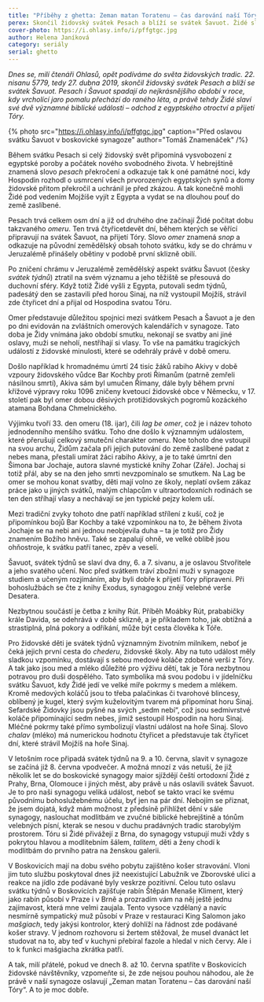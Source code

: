 ```yaml
---
title: "Příběhy z ghetta: Zeman matan Toratenu – čas darování naší Tóry"
perex: Skončil židovský svátek Pesach a blíží se svátek Šavuot. Židé slaví dvě významné biblické události – odchod z egyptského otroctví a přijetí Tóry.
cover-photo: https://i.ohlasy.info/i/pffgtgc.jpg
author: Helena Janíková
category: seriály
serial: ghetto
---
```


*Dnes se, milí čtenáři Ohlasů, opět podíváme do světa židovských tradic. 22. nisanu 5779, tedy 27. dubna 2019, skončil židovský svátek Pesach a blíží se svátek Šavuot. Pesach i Šavuot spadají do nejkrásnějšího období v roce, kdy vrcholící jaro pomalu přechází do raného léta, a právě tehdy Židé slaví své dvě významné biblické události – odchod z egyptského otroctví a přijetí Tóry.*

{% photo src="https://i.ohlasy.info/i/pffgtgc.jpg" caption="Před oslavou svátku Šavuot v boskovické synagoze" author="Tomáš Znamenáček" /%}

Během svátku Pesach si celý židovský svět připomíná vysvobození z egyptské poroby a počátek nového svobodného života. V hebrejštině znamená slovo *pesach* překročení a odkazuje tak k oné památné noci, kdy Hospodin rozhodl o usmrcení všech prvorozených egyptských synů a domy židovské přitom překročil a uchránil je před zkázou. A tak konečně mohli Židé pod vedením Mojžíše vyjít z Egypta a vydat se na dlouhou pouť do země zaslíbené. 

Pesach trvá celkem osm dní a již od druhého dne začínají Židé počítat dobu takzvaného *omeru*. Ten trvá čtyřicetdevět dní, během kterých se věřící připravují na svátek Šavuot, na přijetí Tóry. Slovo *omer* znamená *snop* a odkazuje na původní zemědělský obsah tohoto svátku, kdy se do chrámu v Jeruzalémě přinášely obětiny v podobě první sklizně obilí.

Po zničení chrámu v Jeruzalémě zemědělský aspekt svátku Šavuot (česky *svátek týdnů*) ztratil na svém významu a jeho těžiště se přesouvá do duchovní sféry. Když totiž Židé vyšli z Egypta, putovali sedm týdnů, padesátý den se zastavili před horou Sinaj, na níž vystoupil Mojžíš, strávil zde čtyřicet dní a přijal od Hospodina svatou Tóru. 

Omer představuje důležitou spojnici mezi svátkem Pesach a Šavuot a je den po dni evidován na zvláštních omerových kalendářích v synagoze. Tato doba je Židy vnímána jako období smutku, nekonají se svatby ani jiné oslavy, muži se neholí, nestříhají si vlasy. To vše na památku tragických událostí z židovské minulosti, které se odehrály právě v době omeru. 

Došlo například k hromadnému úmrtí 24 tisíc žáků rabiho Akivy v době vzpoury židovského vůdce Bar Kochby proti Římanům (patrně zemřeli násilnou smrtí), Akiva sám byl umučen Římany, dále byly během první křížové výpravy roku 1096 zničeny kvetoucí židovské obce v Německu, v 17. století pak byl omer dobou děsivých protižidovských pogromů kozáckého atamana Bohdana Chmelnického. 

Výjimku tvoří 33. den omeru (18. ijar), čili *lag be omer*, což je i název tohoto jednodenního menšího svátku. Toho dne došlo k významným událostem, které přerušují celkový smuteční charakter omeru. Noe tohoto dne vstoupil na svou archu, Židům začala při jejich putování do země zaslíbené padat z nebes mana, přestali umírat žáci rabiho Akivy, a je to také úmrtní den Šimona bar Jochaje, autora slavné mystické knihy Zohar (Záře). Jochaj si totiž přál, aby se na den jeho smrti nevzpomínalo se smutkem. Na Lag be omer se mohou konat svatby, děti mají volno ze školy, neplatí ovšem zákaz práce jako u jiných svátků, malým chlapcům v ultraortodoxních rodinách se ten den stříhají vlasy a nechávají se jen typické pejzy kolem uší. 

Mezi tradiční zvyky tohoto dne patří například střílení z kuší, což je připomínkou bojů Bar Kochby a také vzpomínkou na to, že během života Jochaje se na nebi ani jednou neobjevila duha – ta je totiž pro Židy znamením Božího hněvu. Také se zapalují ohně, ve velké oblibě jsou ohňostroje, k svátku patří tanec, zpěv a veselí.

Šavuot, svátek týdnů se slaví dva dny, 6. a 7. sivanu, a je oslavou Stvořitele a jeho svatého učení. Noc před svátkem tráví zbožní muži v synagoze studiem a učeným rozjímáním, aby byli dobře k přijetí Tóry připraveni. Při bohoslužbách se čte z knihy Exodus, synagogou znějí velebné verše Desatera. 

Nezbytnou součástí je četba z knihy Rút. Příběh Moábky Rút, prababičky krále Davida, se odehrává v době sklizně, a je příkladem toho, jak obtížná a strastiplná, plná pokory a odříkání, může být cesta člověka k Tóře. 

Pro židovské děti je svátek týdnů významným životním milníkem, neboť je čeká jejich první cesta do *chederu*, židovské školy. Aby na tuto událost měly sladkou vzpomínku, dostávají s sebou medové koláče zdobené verši z Tóry. A tak jako jsou med a mléko důležité pro výživu dětí, tak je Tóra nezbytnou potravou pro duši dospělého. Tato symbolika má svou podobu i v jídelníčku svátku Šavuot, kdy Židé jedí ve velké míře pokrmy s medem a mlékem. Kromě medových koláčů jsou to třeba palačinkas či tvarohové blincesy, oblíbený je kugel, který svým kuželovitým tvarem má připomínat horu Sinaj. Sefardské Židovky jsou pyšné na svých „sedm nebí“, což jsou sedmivrstvé koláče připomínající sedm nebes, jimiž sestoupil Hospodin na horu Sinaj. Mléčné pokrmy také přímo symbolizují vlastní událost na hoře Sinaj. Slovo *chalav* (mléko) má numerickou hodnotu čtyřicet a představuje tak čtyřicet dní, které strávil Mojžíš na hoře Sinaj. 

V letošním roce připadá svátek týdnů na 9. a 10. června, slavit v synagoze se začíná již 8. června vpodvečer. A možná mnozí z vás netuší, že již několik let se do boskovické synagogy maior sjíždějí čeští ortodoxní Židé z Prahy, Brna, Olomouce i jiných měst, aby právě u nás oslavili svátek Šavuot. Je to pro naši synagogu veliká událost, neboť se takto vrací ke svému původnímu bohoslužebnému účelu, byť jen na pár dní. Nebojím se přiznat, že jsem dojatá, když mám možnost z předsíně přihlížet dění v sále synagogy, naslouchat modlitbám ve zvučné biblické hebrejštině a tónům velebných písní, kterak se nesou v duchu pradávných tradic starobylým prostorem. Tóru si Židé přivážejí z Brna, do synagogy vstupují muži vždy s pokrytou hlavou a modlitebním šálem, *talitem*, děti a ženy chodí k modlitbám do prvního patra na ženskou galerii. 

V Boskovicích mají na dobu svého pobytu zajištěno košer stravování. Vloni jim tuto službu poskytoval dnes již neexistující Labužník ve Zborovské ulici a reakce na jídlo zde podávané byly veskrze pozitivní. Celou tuto oslavu svátku týdnů v Boskovicích zajišťuje rabín Štěpán Menaše Kliment, který jako rabín působí v Praze i v Brně a prozradím vám na něj ještě jednu zajímavost, která mne velmi zaujala. Tento vysoce vzdělaný a navíc nesmírně sympatický muž působí v Praze v restauraci King Salomon jako *mašgiach*, tedy jakýsi kontrolor, který dohlíží na řádnost zde podávané košer stravy. V jednom rozhovoru si žertem stěžoval, že musel dvanáct let studovat na to, aby teď v kuchyni přebíral fazole a hledal v nich červy. Ale i to k funkci mašgiacha zkrátka patří.

A tak, milí přátelé, pokud ve dnech 8. až 10. června spatříte v Boskovicích židovské návštěvníky, vzpomeňte si, že zde nejsou pouhou náhodou, ale že právě v naší synagoze oslavují „Zeman matan Toratenu – čas darování naší Tóry“. A to je moc dobře.
